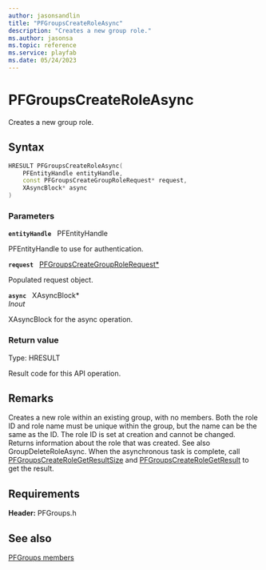 ```yaml
---
author: jasonsandlin
title: "PFGroupsCreateRoleAsync"
description: "Creates a new group role."
ms.author: jasonsa
ms.topic: reference
ms.service: playfab
ms.date: 05/24/2023
---
```


# PFGroupsCreateRoleAsync  

Creates a new group role.  

## Syntax  
  
```cpp
HRESULT PFGroupsCreateRoleAsync(  
    PFEntityHandle entityHandle,  
    const PFGroupsCreateGroupRoleRequest* request,  
    XAsyncBlock* async  
)  
```  
  
### Parameters  
  
**`entityHandle`** &nbsp; PFEntityHandle  
  
PFEntityHandle to use for authentication.  
  
**`request`** &nbsp; [PFGroupsCreateGroupRoleRequest*](../../pfgroupstypes/structs/pfgroupscreategrouprolerequest.md)  
  
Populated request object.  
  
**`async`** &nbsp; XAsyncBlock*  
*_Inout_*  
  
XAsyncBlock for the async operation.  
  
  
### Return value
Type: HRESULT
  
Result code for this API operation.
  
## Remarks  
  
Creates a new role within an existing group, with no members. Both the role ID and role name must be unique within the group, but the name can be the same as the ID. The role ID is set at creation and cannot be changed. Returns information about the role that was created. See also GroupDeleteRoleAsync. When the asynchronous task is complete, call [PFGroupsCreateRoleGetResultSize](pfgroupscreaterolegetresultsize.md) and [PFGroupsCreateRoleGetResult](pfgroupscreaterolegetresult.md) to get the result.
  
## Requirements  
  
**Header:** PFGroups.h
  
## See also  
[PFGroups members](../pfgroups_members.md)  

  
  

